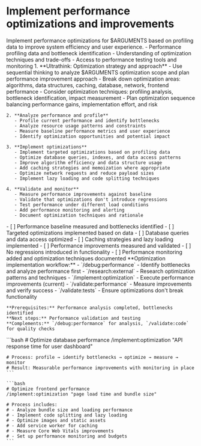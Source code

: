 # Implement performance optimizations and improvements

<instructions>
  <context>
    Implement performance optimizations for $ARGUMENTS based on profiling data to improve system efficiency and user experience.
  </context>

  <requirements>
    - Performance profiling data and bottleneck identification
    - Understanding of optimization techniques and trade-offs
    - Access to performance testing tools and monitoring
  </requirements>

  <execution>
    1. **Ultrathink: Optimization strategy and approach**
       - Use sequential thinking to analyze $ARGUMENTS optimization scope and plan performance improvement approach
       - Break down optimization areas: algorithms, data structures, caching, database, network, frontend performance
       - Consider optimization techniques: profiling analysis, bottleneck identification, impact measurement
       - Plan optimization sequence balancing performance gains, implementation effort, and risk

    2. **Analyze performance and profile**
       - Profile current performance and identify bottlenecks
       - Analyze resource usage patterns and constraints
       - Measure baseline performance metrics and user experience
       - Identify optimization opportunities and potential impact

    3. **Implement optimizations**
       - Implement targeted optimizations based on profiling data
       - Optimize database queries, indexes, and data access patterns
       - Improve algorithm efficiency and data structure usage
       - Add caching strategies and memoization where appropriate
       - Optimize network requests and reduce payload sizes
       - Implement lazy loading and code splitting techniques

    4. **Validate and monitor**
       - Measure performance improvements against baseline
       - Validate that optimizations don't introduce regressions
       - Test performance under different load conditions
       - Add performance monitoring and alerting
       - Document optimization techniques and rationale
  </execution>

  <validation>
    - [ ] Performance baseline measured and bottlenecks identified
    - [ ] Targeted optimizations implemented based on data
    - [ ] Database queries and data access optimized
    - [ ] Caching strategies and lazy loading implemented
    - [ ] Performance improvements measured and validated
    - [ ] No regressions introduced in functionality
    - [ ] Performance monitoring added and optimization techniques documented
  </validation>

  <workflow>
    **Optimization implementation workflow:**
    - `/debug:performance` - Identify bottlenecks and analyze performance first
    - `/research:external` - Research optimization patterns and techniques
    - `/implement:optimization` - Execute performance improvements (current)
    - `/validate:performance` - Measure improvements and verify success
    - `/validate:tests` - Ensure optimizations don't break functionality

    **Prerequisites:** Performance analysis completed, bottlenecks identified
    **Next steps:** Performance validation and testing
    **Complements:** `/debug:performance` for analysis, `/validate:code` for quality checks
  </workflow>

  <examples>
    ```bash
    # Optimize database performance
    /implement:optimization "API response time for user dashboard"

    # Process: profile → identify bottlenecks → optimize → measure → monitor
    # Result: Measurable performance improvements with monitoring in place
    ```

    ```bash
    # Optimize frontend performance
    /implement:optimization "page load time and bundle size"

    # Process includes:
    # - Analyze bundle size and loading performance
    # - Implement code splitting and lazy loading
    # - Optimize images and static assets
    # - Add service worker for caching
    # - Measure Core Web Vitals improvements
    # - Set up performance monitoring and budgets
    ```
  </examples>
</instructions>